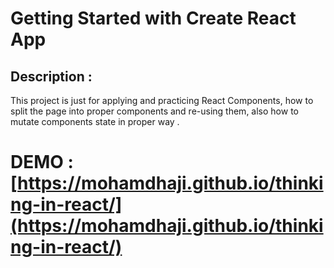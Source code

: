 # Getting Started with Create React App

## Description : 
This project is just for applying and practicing React Components, how to split the page into proper components and re-using them, also how to mutate components state in proper way .

# DEMO : [https://mohamdhaji.github.io/thinking-in-react/](https://mohamdhaji.github.io/thinking-in-react/)

